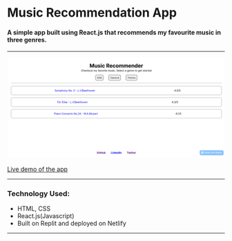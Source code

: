 # Music Recommendation App

#### A simple app built using React.js that recommends my favourite music in three genres.

<hr/>

![Screenshot](https://github.com/madhvsvdan/mark09/blob/main/09.png?raw=true)

[Live demo of the app](https://ngc-mark09.netlify.app/)

<hr/>

### Technology Used:
- HTML, CSS
- React.js(Javascript)
- Built on Replit and deployed on Netlify

<hr/>